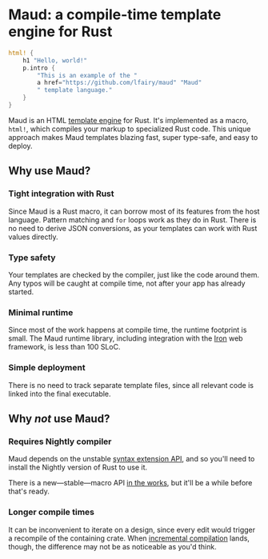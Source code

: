 # Maud: a compile-time template engine for Rust

```rust
html! {
    h1 "Hello, world!"
    p.intro {
        "This is an example of the "
        a href="https://github.com/lfairy/maud" "Maud"
        " template language."
    }
}
```

Maud is an HTML [template engine] for Rust. It's implemented as a macro, `html!`, which compiles your markup to specialized Rust code. This unique approach makes Maud templates blazing fast, super type-safe, and easy to deploy.

[template engine]: https://www.simple-is-better.org/template/

## Why use Maud?

### Tight integration with Rust

Since Maud is a Rust macro, it can borrow most of its features from the host language. Pattern matching and `for` loops work as they do in Rust. There is no need to derive JSON conversions, as your templates can work with Rust values directly.

### Type safety

Your templates are checked by the compiler, just like the code around them. Any typos will be caught at compile time, not after your app has already started.

### Minimal runtime

Since most of the work happens at compile time, the runtime footprint is small. The Maud runtime library, including integration with the [Iron] web framework, is less than 100 SLoC.

[Iron]: http://ironframework.io/

### Simple deployment

There is no need to track separate template files, since all relevant code is linked into the final executable.

## Why *not* use Maud?

### Requires Nightly compiler

Maud depends on the unstable [syntax extension API], and so you'll need to install the Nightly version of Rust to use it.

There is a new—stable—macro API [in the works][procedural macros], but it'll be a while before that's ready.

[syntax extension API]: https://doc.rust-lang.org/book/compiler-plugins.html
[procedural macros]: https://github.com/rust-lang/rust/issues/38356

### Longer compile times

It can be inconvenient to iterate on a design, since every edit would trigger a recompile of the containing crate. When [incremental compilation] lands, though, the difference may not be as noticeable as you'd think.

[incremental compilation]: https://blog.rust-lang.org/2016/09/08/incremental.html

